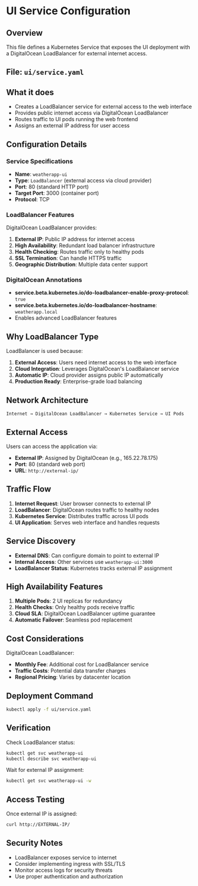 # UI Service Configuration

## Overview
This file defines a Kubernetes Service that exposes the UI deployment with a DigitalOcean LoadBalancer for external internet access.

## File: `ui/service.yaml`

## What it does
- Creates a LoadBalancer service for external access to the web interface
- Provides public internet access via DigitalOcean LoadBalancer
- Routes traffic to UI pods running the web frontend
- Assigns an external IP address for user access

## Configuration Details

### Service Specifications
- **Name**: `weatherapp-ui`
- **Type**: `LoadBalancer` (external access via cloud provider)
- **Port**: 80 (standard HTTP port)
- **Target Port**: 3000 (container port)
- **Protocol**: TCP

### LoadBalancer Features
DigitalOcean LoadBalancer provides:
1. **External IP**: Public IP address for internet access
2. **High Availability**: Redundant load balancer infrastructure
3. **Health Checking**: Routes traffic only to healthy pods
4. **SSL Termination**: Can handle HTTPS traffic
5. **Geographic Distribution**: Multiple data center support

### DigitalOcean Annotations
- **service.beta.kubernetes.io/do-loadbalancer-enable-proxy-protocol**: `true`
- **service.beta.kubernetes.io/do-loadbalancer-hostname**: `weatherapp.local`
- Enables advanced LoadBalancer features

## Why LoadBalancer Type
LoadBalancer is used because:
1. **External Access**: Users need internet access to the web interface
2. **Cloud Integration**: Leverages DigitalOcean's LoadBalancer service
3. **Automatic IP**: Cloud provider assigns public IP automatically
4. **Production Ready**: Enterprise-grade load balancing

## Network Architecture
```
Internet → DigitalOcean LoadBalancer → Kubernetes Service → UI Pods
```

## External Access
Users can access the application via:
- **External IP**: Assigned by DigitalOcean (e.g., 165.22.78.175)
- **Port**: 80 (standard web port)
- **URL**: `http://external-ip/`

## Traffic Flow
1. **Internet Request**: User browser connects to external IP
2. **LoadBalancer**: DigitalOcean routes traffic to healthy nodes
3. **Kubernetes Service**: Distributes traffic across UI pods
4. **UI Application**: Serves web interface and handles requests

## Service Discovery
- **External DNS**: Can configure domain to point to external IP
- **Internal Access**: Other services use `weatherapp-ui:3000`
- **LoadBalancer Status**: Kubernetes tracks external IP assignment

## High Availability Features
1. **Multiple Pods**: 2 UI replicas for redundancy
2. **Health Checks**: Only healthy pods receive traffic
3. **Cloud SLA**: DigitalOcean LoadBalancer uptime guarantee
4. **Automatic Failover**: Seamless pod replacement

## Cost Considerations
DigitalOcean LoadBalancer:
- **Monthly Fee**: Additional cost for LoadBalancer service
- **Traffic Costs**: Potential data transfer charges
- **Regional Pricing**: Varies by datacenter location

## Deployment Command
```bash
kubectl apply -f ui/service.yaml
```

## Verification
Check LoadBalancer status:
```bash
kubectl get svc weatherapp-ui
kubectl describe svc weatherapp-ui
```

Wait for external IP assignment:
```bash
kubectl get svc weatherapp-ui -w
```

## Access Testing
Once external IP is assigned:
```bash
curl http://EXTERNAL-IP/
```

## Security Notes
- LoadBalancer exposes service to internet
- Consider implementing ingress with SSL/TLS
- Monitor access logs for security threats
- Use proper authentication and authorization
